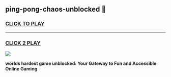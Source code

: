
## ping-pong-chaos-unblocked 👋
<h3>
<a href="https://premium.freeplayer.one?title=ping-pong-chaos-unblocked&ref=14F">CLICK TO PLAY</a></h3>
<hr>

<h3>
<a href="https://premium.freeplayer.one?title=ping-pong-chaos-unblocked&ref=14F">CLICK 2 PLAY</a>
  
</h3>

<a href="https://premium.freeplayer.one?title=ping-pong-chaos-unblocked&ref=12F/"><img src="https://clearcache.store/games.png"></a>


**worlds hardest game unblocked: Your Gateway to Fun and Accessible Online Gaming**
